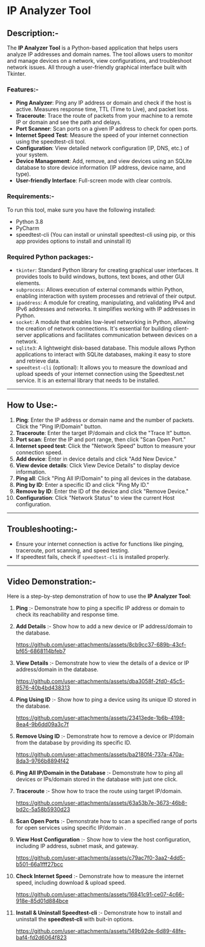 # IP Analyzer Tool

## Description:-
The **IP Analyzer Tool** is a Python-based application that helps users analyze IP addresses and domain names. The tool allows users to monitor and manage devices on a network, view configurations, and troubleshoot network issues. All through a user-friendly graphical interface built with Tkinter.

### Features:-
- **Ping Analyzer**:  Ping any IP address or domain and check if the host is active. Measures response time, TTL (Time to Live), and packet loss.
- **Traceroute**:  Trace the route of packets from your machine to a remote IP or domain and see the path and delays.
- **Port Scanner**:  Scan ports on a given IP address to check for open ports.
- **Internet Speed Test**:  Measure the speed of your internet connection using the speedtest-cli tool.
- **Configuration**:  View detailed network configuration (IP, DNS, etc.) of your system.
- **Device Management**:  Add, remove, and view devices using an SQLite database to store device information (IP address, device name, and type).
- **User-friendly Interface**:  Full-screen mode with clear controls.

### Requirements:-
To run this tool, make sure you have the following installed:
- Python 3.8
- PyCharm
- speedtest-cli (You can install or uninstall speedtest-cli using pip, or this app provides options to install and uninstall it)

### Required Python packages:-
- `tkinter`: Standard Python library for creating graphical user interfaces. It provides tools to build windows, buttons, text boxes, and other GUI elements.
- `subprocess`: Allows execution of external commands within Python, enabling interaction with system processes and retrieval of their output.
- `ipaddress`: A module for creating, manipulating, and validating IPv4 and IPv6 addresses and networks. It simplifies working with IP addresses in Python.
- `socket`: A module that enables low-level networking in Python, allowing the creation of network connections. It's essential for building client-server applications and facilitates communication between devices on a network.
- `sqlite3`: A lightweight disk-based database. This module allows Python applications to interact with SQLite databases, making it easy to store and retrieve data.
- `speedtest-cli` (optional): It allows you to measure the download and upload speeds of your internet connection using the Speedtest.net service. It is an external library that needs to be installed.
---

## How to Use:-
1. **Ping**: Enter the IP address or domain name and the number of packets. Click the "Ping IP/Domain" button.
2. **Traceroute**: Enter the target IP/domain and click the "Trace It" button.
3. **Port scan**: Enter the IP and port range, then click "Scan Open Port."
4. **Internet speed test**: Click the "Network Speed" button to measure your connection speed.
5. **Add device**: Enter in device details and click "Add New Device."
6. **View device details**: Click View Device Details" to display device information.
7. **Ping all**: Click "Ping All IP/Domain" to ping all devices in the database.
8. **Ping by ID**: Enter a specific ID and click "Ping My ID."
9. **Remove by ID**: Enter the ID of the device and click "Remove Device."
10. **Configuration**: Click "Network Status" to view the current Host configuration.

---

## Troubleshooting:-
- Ensure your internet connection is active for functions like pinging, traceroute, port scanning, and speed testing.
- If speedtest fails, check if `speedtest-cli` is installed properly.

---

## Video Demonstration:-

Here is a step-by-step demonstration of how to use the **IP Analyzer Tool**:

1. **Ping** :- Demonstrate how to ping a specific IP address or domain to check its reachability and response time.  
   

2. **Add Details** :- Show how to add a new device or IP address/domain to the database.  
   

      https://github.com/user-attachments/assets/8cb9cc37-689b-43cf-bf65-6868114bfeb7



3. **View Details** :- Demonstrate how to view the details of a device or IP address/domain in the database.  
   


      https://github.com/user-attachments/assets/dba3058f-2fd0-45c5-8576-40b4bd438313


4. **Ping Using ID** :- Show how to ping a device using its unique ID stored in the database.  
   

      https://github.com/user-attachments/assets/23413ede-1b6b-4198-8ea4-9b6dd09a3c7f



5. **Remove Using ID** :- Demonstrate how to remove a device or IP/domain from the database by providing its specific ID.  
   

      https://github.com/user-attachments/assets/ba2180f4-737a-470a-8da3-9766b8894f42



6. **Ping All IP/Domain in the Database** :- Demonstrate how to ping all devices or IPs/domain stored in the database with just one click.  
   

7. **Traceroute** :- Show how to trace the route using target IP/domain.  
   

      https://github.com/user-attachments/assets/63a53b7e-3673-46b8-bd2c-5a58b5930d23



8. **Scan Open Ports** :- Demonstrate how to scan a specified range of ports for open services using specific IP/domain .  
   

9. **View Host Configuration** :- Show how to view the host configuration, including IP address, subnet mask, and gateway.  
   

      https://github.com/user-attachments/assets/c79ac7f0-3aa2-4dd5-b501-66a1fff27bcc



10. **Check Internet Speed** :- Demonstrate how to measure the internet speed, including download & upload speed.  
    


      https://github.com/user-attachments/assets/16841c91-ce07-4c66-918e-85d01d884bce


11. **Install & Uninstall Speedtest-cli** :- Demonstrate how to install and uninstall the **speedtest-cli** with buit-in options.



      https://github.com/user-attachments/assets/149b92de-6d89-48fe-baf4-fd2d6064f823

